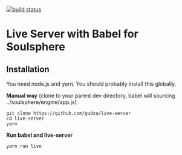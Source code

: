 
[![build status](https://travis-ci.org/tapio/live-server.svg)](https://travis-ci.org/tapio/live-server)

Live Server with Babel for Soulsphere
===========


Installation
------------

You need node.js and yarn. You should probably install this globally.



**Manual way** (clone to your parent dev directory, babel will sourcing ../soulsphere/engine/app.js)

	git clone https://github.com/gudza/live-server
	cd live-server
	yarn

**Run babel and live-server**

	yarn run live
	

